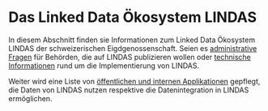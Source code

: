 # Das Linked Data Ökosystem LINDAS

In diesem Abschnitt finden sie Informationen zum Linked Data Ökosystem LINDAS der schweizerischen Eigdgenossenschaft. Seien es [administrative Fragen](/documentation/admin/) für Behörden, die auf LINDAS publizieren wollen oder [technische Informationen](/documentation/technical/) rund um die Implementierung von LINDAS.

Weiter wird eine Liste von [öffentlichen und internen Applikationen](/documentation/applications/) gepflegt, die Daten von LINDAS nutzen respektive die Datenintegration in LINDAS ermöglichen.
